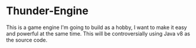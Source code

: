 # Thunder-Engine
This is a game engine I'm going to build as a hobby, I want to make it easy and powerful at the same time. This will be controversially using Java v8 as the source code.
